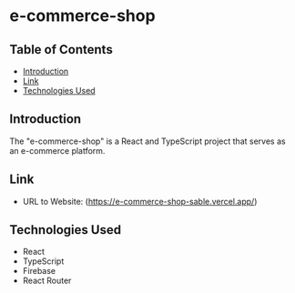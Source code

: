 # e-commerce-shop

## Table of Contents

- [Introduction](#introduction)
- [Link](#link)
- [Technologies Used](#technologies-used)

## Introduction

The "e-commerce-shop" is a React and TypeScript project that serves as an e-commerce platform.

## Link

- URL to Website: (https://e-commerce-shop-sable.vercel.app/)

## Technologies Used

- React
- TypeScript
- Firebase
- React Router